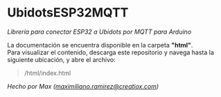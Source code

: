 # UbidotsESP32MQTT
*Librería para conectar ESP32 a Ubidots por MQTT para Arduino*

La documentación se encuentra disponible en la carpeta **"html"**.  
Para visualizar el contenido, descarga este repositorio y navega hasta la siguiente ubicación, y abre el archivo:

> /html/index.html

*Hecho por Max* *(maximiliano.ramirez@creatiox.com)*
